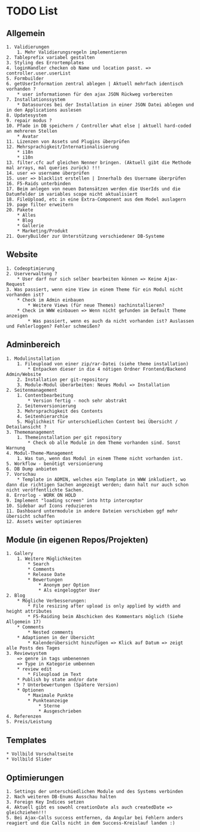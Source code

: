 # TODO List

## Allgemein
    1. Validierungen
        1. Mehr Validierungsregeln implementieren
    2. Tableprefix variabel gestalten
    3. Styling des Errortemplates
    4. loginHandler checken ob Name und location passt. => controller.user.userList
    5. Formbuilder
    6. getUserInformation zentral ablegen | Aktuell mehrfach identisch vorhanden ?
        * user informationen für den ajax JSON Rückweg vorbereiten
    7. Installationssystem
        * Datasources bei der Installation in einer JSON Datei ablegen und in den Applications auslesen
    8. Updatesystem
    9. repair modus ?
    10. Pfade in DB speichern / Controller what else | aktuell hard-coded an mehreren Stellen
        * Avatar
    11. Lizenzen von Assets und Plugins überprüfen
    12. Mehrsprachigkeit/Internationalisierung
        * i18n
        * i10n
    13. filter.cfc auf gleichen Nenner bringen. (Aktuell gibt die Methode mal arrays, mal queries zurück) !!!
    14. user => username überprüfen
    15. user => blacklist erstellen | Innerhalb des Username überprüfen
    16. F5-Raids unterbinden
    17. Beim anlegen von neuen Datensätzen werden die UserIds und die Datumfelder im variables scope nicht aktualisiert
    18. FileUpload, etc in eine Extra-Component aus dem Model auslagern
    19. page filter erweitern
    20. Pakete
        * Alles
        * Blog
        * Gallerie
        * Marketing/Produkt
    21. QueryBuilder zur Unterstützung verschiedener DB-Systeme

## Website
    1. Codeoptimierung
    2. Userverwaltung ?
        * User darf nur sich selber bearbeiten können => Keine Ajax-Request
    3. Was passiert, wenn eine View in einem Theme für ein Modul nicht vorhanden ist?
        * Check im Admin einbauen
            * Weitere Views (für neue Themes) nachinstallieren?
        * Check im WWW einbauen => Wenn nicht gefunden im Default Theme anzeigen
            * Was passiert, wenn es auch da nicht vorhanden ist? Auslassen und Fehlerloggen? Fehler schmeißen?

## Adminbereich
    1. Modulinstallation
        1. Fileupload von einer zip/rar-Datei (siehe theme installation)
            * Entpacken dieser in die 4 nötigen Ordner Frontend/Backend Admin/Website
        2. Installation per git-repository
        3. Module-Modul überarbeiten: Neues Modul => Installation
    2. Seitenmanagement
        1. Contentbearbeitung
            * Version fertig - noch sehr abstrakt
        2. Seitenversionierung
        3. Mehrsprachigkeit des Contents
        4. Seitenhierarchie
        5. Möglichkeit für unterschiedlichen Content bei Übersicht / Detailansicht ?
    3. Thememanagement
        1. Themeinstallation per git repository
            * Check ob alle Module in dem Theme vorhanden sind. Sonst Warnung
    4. Modul-Theme-Management
        1. Was tun, wenn das Modul in einem Theme nicht vorhanden ist.
    5. Workflow - benötigt versionierung
    6. DB Dump anbieten
    7. Vorschau
        * Template in ADMIN, welches ein Template in WWW inkludiert, wo dann die richtigen Sachen angezeigt werden; dann halt nur auch schon nicht veröffentlichte Sachen.
    8. Errorlog - WORK ON HOLD
    9. Implement "loading screen" into http interceptor
    10. Sidebar auf Icons reduzieren
    11. Dashboard untermodule in andere Dateien verschieben ggf mehr übersicht schaffen
    12. Assets weiter optimieren

## Module (in eigenen Repos/Projekten)
    1. Gallery
        1. Weitere Möglichkeiten
            * Search
            * Comments
            * Release Date
            * Bewertungen
                * Anonym per Option
                * Als eingeloggter User
    2. Blog
        * Mögliche Verbesserungen:
            * File resizing after upload is only applied by width and height attributes
            * F5-Raiding beim Abschicken des Kommentars möglich (Siehe Allgemein 17)
        * Comments
            * Nested comments
        * Adaptionen in der Übersicht
            * Kalenderübersicht hinzufügen => Klick auf Datum => zeigt alle Posts des Tages
    3. Reviewsystem
        => genre in tags umbenennen
        => Type in Kategorie umbennen
        * review edit
            * Fileupload im Text
        * Publish by state and/or date
        * ? Unterbewertungen (Spätere Version)
        * Optionen
            * Maximale Punkte
            * Punkteanzeige
                * Sterne
                * Ausgeschrieben
    4. Referenzen
    5. Preis/Leistung

## Templates
    * Vollbild Vorschaltseite
    * Vollbild Slider

## Optimierungen
    1. Settings der unterschiedlichen Module und des Systems verbinden
    2. Nach weiteren DB-Enums Ausschau halten
    3. Foreign Key Indices setzen
    4. Aktuell gibt es sowohl creationDate als auch createdDate => gleichziehen!!!
    5. Bei Ajax-Calls success entfernen, da Angular bei Fehlern anders reagiert und die Calls nicht in dem Success-Kreislauf landen :)